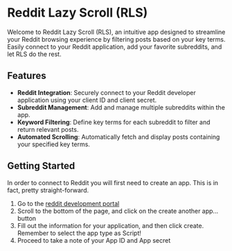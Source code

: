 # Reddit Lazy Scroll (RLS)

Welcome to Reddit Lazy Scroll (RLS), an intuitive app designed to streamline your Reddit browsing experience by filtering posts based on your key terms. Easily connect to your Reddit application, add your favorite subreddits, and let RLS do the rest.

## Features

- **Reddit Integration**: Securely connect to your Reddit developer application using your client ID and client secret.
- **Subreddit Management**: Add and manage multiple subreddits within the app.
- **Keyword Filtering**: Define key terms for each subreddit to filter and return relevant posts.
- **Automated Scrolling**: Automatically fetch and display posts containing your specified key terms.

## Getting Started

In order to connect to Reddit you will first need to create an app. This is in fact, pretty straight-forward.

1. Go to the [reddit development portal](https://www.reddit.com/prefs/apps)
2. Scroll to the bottom of the page, and click on the create another app... button
3. Fill out the information for your application, and then click create. Remember to select the app type as Script!
4. Proceed to take a note of your App ID and App secret
